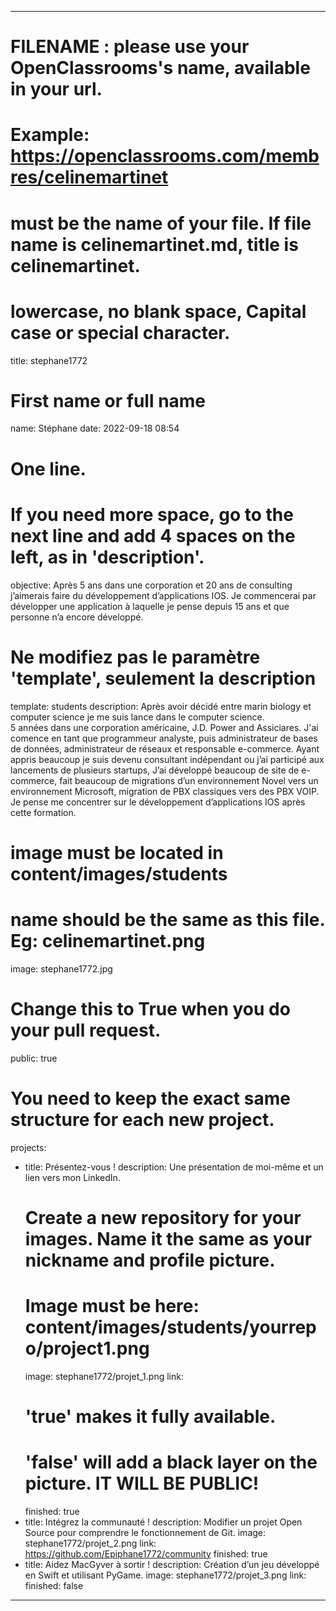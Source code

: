 ---

# FILENAME : please use your OpenClassrooms's name, available in your url.
# Example: https://openclassrooms.com/membres/celinemartinet
# must be the name of your file. If file name is celinemartinet.md, title is celinemartinet.
# lowercase, no blank space, Capital case or special character.
title: stephane1772

# First name or full name
name: Stéphane
date: 2022-09-18 08:54

# One line.
# If you need more space, go to the next line and add 4 spaces on the left, as in 'description'.
objective: Après 5 ans dans une corporation et 20 ans de consulting j’aimerais faire du développement d’applications IOS. Je commencerai par développer une application à laquelle je pense depuis 15 ans et que personne n’a encore développé.

# Ne modifiez pas le paramètre 'template', seulement la description
template: students
description:
   Après avoir décidé entre marin biology et computer science je me suis lance dans le computer science.  
5 années dans une corporation américaine, J.D. Power and Assiciares. J'ai comence en tant que programmeur analyste, puis administrateur de bases de données, administrateur de réseaux et responsable e-commerce. Ayant appris beaucoup je suis devenu consultant indépendant ou j’ai participé aux lancements de plusieurs startups, J’ai développé beaucoup de site de e-commerce, fait beaucoup de migrations d’un environnement Novel vers un environnement Microsoft, migration de PBX classiques vers des PBX VOIP. Je pense me concentrer sur le développement d’applications IOS après cette formation. 

# image must be located in content/images/students
# name should be the same as this file. Eg: celinemartinet.png
image: stephane1772.jpg

# Change this to True when you do your pull request.
public: true

# You need to keep the exact same structure for each new project.
projects:
  - title: Présentez-vous !
    description: Une présentation de moi-même et un lien vers mon LinkedIn.
    # Create a new repository for your images. Name it the same as your nickname and profile picture.
    # Image must be here: content/images/students/yourrepo/project1.png
    image: stephane1772/projet_1.png
    link: 
    # 'true' makes it fully available.
    # 'false' will add a black layer on the picture. IT WILL BE PUBLIC!
    finished: true
  - title: Intégrez la communauté !
    description: Modifier un projet Open Source pour comprendre le fonctionnement de Git.
    image: stephane1772/projet_2.png
    link: https://github.com/Epiphane1772/community
    finished: true
  - title: Aidez MacGyver à sortir !
    description: Création d’un jeu développé en Swift et utilisant PyGame.
    image: stephane1772/projet_3.png
    link: 
    finished: false
---
